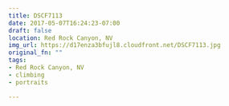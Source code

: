 ```yaml
---
title: DSCF7113
date: 2017-05-07T16:24:23-07:00
draft: false
location: Red Rock Canyon, NV
img_url: https://d17enza3bfujl8.cloudfront.net/DSCF7113.jpg
original_fn: ""
tags:
- Red Rock Canyon, NV
- climbing
- portraits

---
```

